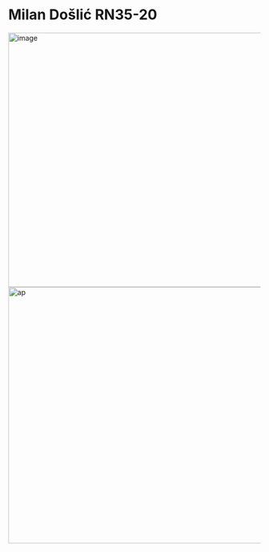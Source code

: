 # Milan Došlić RN35-20
<img width="508" alt="image" src="https://user-images.githubusercontent.com/92939392/198084549-1934a5ed-a965-4473-992e-041e4892812f.png">
<img width="512" alt="ap" src="https://user-images.githubusercontent.com/92939392/198085870-52dc07a4-1d21-4423-9b42-b20dc70dec33.png">
